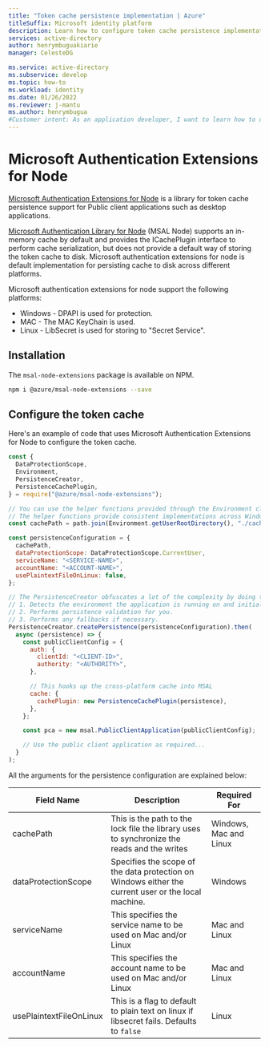 ```yaml
---
title: "Token cache persistence implementation | Azure"
titleSuffix: Microsoft identity platform
description: Learn how to configure token cache persistence implementation using the Microsoft Authentication Extensions for Node.
services: active-directory
author: henrymbuguakiarie
manager: CelesteDG

ms.service: active-directory
ms.subservice: develop
ms.topic: how-to
ms.workload: identity
ms.date: 01/26/2022
ms.reviewer: j-mantu
ms.author: henrymbugua
#Customer intent: As an application developer, I want to learn how to use the Microsoft Authentication Extensions for Node library for cache persistence support for public client applications.
---
```


# Microsoft Authentication Extensions for Node

[Microsoft Authentication Extensions for Node](https://github.com/AzureAD/microsoft-authentication-library-for-js/tree/dev/extensions/msal-node-extensions) is a library for token cache persistence support for Public client applications such as desktop applications.

[Microsoft Authentication Library for Node](msal-node-migration.md) (MSAL Node) supports an in-memory cache by default and provides the ICachePlugin interface to perform cache serialization, but does not provide a default way of storing the token cache to disk. Microsoft authentication extensions for node is default implementation for persisting cache to disk across different platforms.

Microsoft authentication extensions for node support the following platforms:

- Windows - DPAPI is used for protection.
- MAC - The MAC KeyChain is used.
- Linux - LibSecret is used for storing to "Secret Service".

## Installation

The `msal-node-extensions` package is available on NPM.

```bash
npm i @azure/msal-node-extensions --save
```

## Configure the token cache

Here's an example of code that uses Microsoft Authentication Extensions for Node to configure the token cache.

```javascript
const {
  DataProtectionScope,
  Environment,
  PersistenceCreator,
  PersistenceCachePlugin,
} = require("@azure/msal-node-extensions");

// You can use the helper functions provided through the Environment class to construct your cache path
// The helper functions provide consistent implementations across Windows, Mac and Linux.
const cachePath = path.join(Environment.getUserRootDirectory(), "./cache.json");

const persistenceConfiguration = {
  cachePath,
  dataProtectionScope: DataProtectionScope.CurrentUser,
  serviceName: "<SERVICE-NAME>",
  accountName: "<ACCOUNT-NAME>",
  usePlaintextFileOnLinux: false,
};

// The PersistenceCreator obfuscates a lot of the complexity by doing the following actions for you :-
// 1. Detects the environment the application is running on and initializes the right persistence instance for the environment.
// 2. Performs persistence validation for you.
// 3. Performs any fallbacks if necessary.
PersistenceCreator.createPersistence(persistenceConfiguration).then(
  async (persistence) => {
    const publicClientConfig = {
      auth: {
        clientId: "<CLIENT-ID>",
        authority: "<AUTHORITY>",
      },

      // This hooks up the cross-platform cache into MSAL
      cache: {
        cachePlugin: new PersistenceCachePlugin(persistence),
      },
    };

    const pca = new msal.PublicClientApplication(publicClientConfig);

    // Use the public client application as required...
  }
);
```

All the arguments for the persistence configuration are explained below:

| Field Name              | Description                                                                                         | Required For           |
| ----------------------- | --------------------------------------------------------------------------------------------------- | ---------------------- |
| cachePath               | This is the path to the lock file the library uses to synchronize the reads and the writes          | Windows, Mac and Linux |
| dataProtectionScope     | Specifies the scope of the data protection on Windows either the current user or the local machine. | Windows                |
| serviceName             | This specifies the service name to be used on Mac and/or Linux                                      | Mac and Linux          |
| accountName             | This specifies the account name to be used on Mac and/or Linux                                      | Mac and Linux          |
| usePlaintextFileOnLinux | This is a flag to default to plain text on linux if libsecret fails. Defaults to `false`            | Linux                  |

